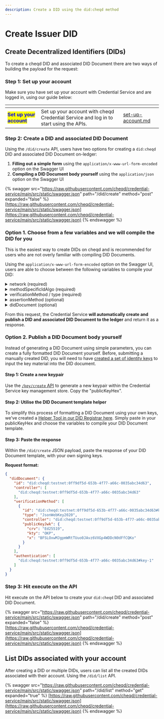 ```yaml
---
description: Create a DID using the did:cheqd method
---
```


# Create Issuer DID

## Create Decentralized Identifiers (DIDs)

To create a cheqd DID and associated DID Document there are two ways of building the payload for the request:

### Step 1: Set up your account

Make sure you have set up your account with Credential Service and are logged in, using our guide below:

<table data-card-size="large" data-view="cards"><thead><tr><th></th><th></th><th data-hidden data-card-target data-type="content-ref"></th></tr></thead><tbody><tr><td><mark style="color:blue;"><strong>Set up your account</strong></mark></td><td>Set up your account with cheqd Credential Service and log in to start using the APIs.</td><td><a href="../set-up-account.md">set-up-account.md</a></td></tr></tbody></table>

### Step 2: Create a DID and associated DID Document

Using the `/did/create` API, users have two options for creating a `did:cheqd` DID and associated DID Document on-ledger:

1. **Filling out a simple form** using the `application/x-www-url-form-encoded` option on the Swagger UI
2. **Compiling a DID Document body yourself** using the `application/json` option on the Swagger UI

{% swagger src="https://raw.githubusercontent.com/cheqd/credential-service/main/src/static/swagger.json" path="/did/create" method="post" expanded="false" %}
[https://raw.githubusercontent.com/cheqd/credential-service/main/src/static/swagger.json](https://raw.githubusercontent.com/cheqd/credential-service/main/src/static/swagger.json)
{% endswagger %}

### Option 1. Choose from a few variables and we will compile the DID for you

This is the easiest way to create DIDs on cheqd and is recommended for users who are not overly familiar with compiling DID Documents.&#x20;

Using the `application/x-www-url-form-encoded` option on the Swagger UI, users are able to choose between the following variables to compile your DID:

<details>

<summary>network (required)</summary>

* "testnet" (recommended for testing)
* "mainnet" (recommended for production)

</details>

<details>

<summary>methodSpecificIdAlgo (required)</summary>

* "uuid" - this is a Universally Unique Identifier (recommended)
* "base58btc" - this is an identifier which is commonly used for Hyperledger Indy transactions

</details>

<details>

<summary>verificationMethod / type (required)</summary>

* "Ed25519VerificationKey2018" (recommended)
* "Ed25519VerificationKey2020"
* "JSONWebKey2020"

</details>

<details>

<summary>assertionMethod (optional)</summary>

* true (recommended if used for issuing Verifiable Credentials)
* false&#x20;

</details>

<details>

<summary>didDocument (optional)</summary>

This input field contains either a complete DID document, or an incremental change (diff) to a DID document. For example:

```json
{
  "service": [
    {
      "id": "did:cheqd:testnet:7bf81a20-633c-4cc7-bc4a-5a45801005e0#service-1",
      "type": "LinkedDomains",
      "serviceEndpoint": [
        "https://example.com"
      ]
    }
  ]
}
```

</details>

From this request, the Credential Service **will automatically create and publish a DID and associated DID Document to the ledger** and return it as a response.

### Option 2. Publish a DID Document body yourself

Instead of generating a DID Document using simple parameters, you can create a fully formatted DID Document yourself. Before, submitting a manually created DID, you will need to have [created a set of identity keys](create-subject-did.md) to input the key material into the DID document.

#### Step 1: Create a new keypair

Use the [`/key/create` API](create-subject-did.md) to generate a new keypair within the Credential Service key management store. Copy the "publicKeyHex".&#x20;

#### Step 2: Utilise the DID Document template helper&#x20;

To simplify this process of formatting a DID Document using your own keys, we've created a [Helper Tool in our DID Registrar here](https://did-registrar.cheqd.net/api-docs/#/Cheqd%20Helpers/get\_did\_document). Simply paste in your publicKeyHex and choose the variables to compile your DID Document template.

#### Step 3: Paste the response

Within the `/did/create` JSON payload, paste the response of your DID Document template, with your own signing keys.&#x20;

**Request format:**

```json
{
  "didDocument": {
    "id": "did:cheqd:testnet:0ff9df5d-653b-4f77-a66c-0035abc34d63",
    "controller": [
      "did:cheqd:testnet:0ff9df5d-653b-4f77-a66c-0035abc34d63"
    ],
    "verificationMethod": [
      {
        "id": "did:cheqd:testnet:0ff9df5d-653b-4f77-a66c-0035abc34d63#key-1",
        "type": "JsonWebKey2020",
        "controller": "did:cheqd:testnet:0ff9df5d-653b-4f77-a66c-0035abc34d63",
        "publicKeyJwk": {
          "crv": "Ed25519",
          "kty": "OKP",
          "x": "BFSLOxwMJgpmWRtTUuo0JAvz6VXGp4WDDcN0dFfCQKo"
        }
      }
    ],
    "authentication": [
      "did:cheqd:testnet:0ff9df5d-653b-4f77-a66c-0035abc34d63#key-1"
    ]
  }
}

```

### Step 3: Hit execute on the API

Hit execute on the API below to create your `did:cheqd` DID and associated DID Document.

{% swagger src="https://raw.githubusercontent.com/cheqd/credential-service/main/src/static/swagger.json" path="/did/create" method="post" expanded="false" %}
[https://raw.githubusercontent.com/cheqd/credential-service/main/src/static/swagger.json](https://raw.githubusercontent.com/cheqd/credential-service/main/src/static/swagger.json)
{% endswagger %}

## List DIDs associated with your account

After creating a DID or multiple DIDs, users can list all the created DIDs associated with their account. Using the `/did/list` API.&#x20;

{% swagger src="https://raw.githubusercontent.com/cheqd/credential-service/main/src/static/swagger.json" path="/did/list" method="get" expanded="true" %}
[https://raw.githubusercontent.com/cheqd/credential-service/main/src/static/swagger.json](https://raw.githubusercontent.com/cheqd/credential-service/main/src/static/swagger.json)
{% endswagger %}

